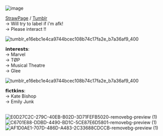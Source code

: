  <br />![image](https://github.com/user-attachments/assets/7d2148c2-6cf3-42ec-ad3a-2971cf69580a)


[StrawPage](https://littlehawk.straw.page) / [Tumblr](https://www.tumblr.com/blog/skyesogoofy)<br />
→ Will try to label if i'm afk!<br />
→ Please interact !!<br />

![tumblr_e16ebc1e4ca9744bcec108b74c17fa2e_b7a36af9_400](https://github.com/user-attachments/assets/762de21c-f5dc-49ad-9def-6df6ef9f3c1d)<br />


𝗶𝗻𝘁𝗲𝗿𝗲𝘀𝘁𝘀:<br />
→ Marvel<br />
→ TØP<br />
→ Musical Theatre<br />
→ Glee<br />

![tumblr_e16ebc1e4ca9744bcec108b74c17fa2e_b7a36af9_400](https://github.com/user-attachments/assets/762de21c-f5dc-49ad-9def-6df6ef9f3c1d)<br />

𝗳𝗶𝗰𝘁𝗸𝗶𝗻𝘀:<br />
→ Kate Bishop<br />
→ Emily Junk<br />

<br />![E0D27C2C-279C-40EB-B02D-3D71FEFB5020-removebg-preview (1)](https://github.com/user-attachments/assets/ff7eed12-6206-414f-8f0e-e222f8381cb0)![C6701E88-DDBD-4490-BD1C-5CE87E6D5801-removebg-preview (1)](https://github.com/user-attachments/assets/f303768a-6c3d-4183-b47a-aa39473ac5dc)![AF1D0AE1-707D-486D-A483-2C33688CDCCB-removebg-preview (1)](https://github.com/user-attachments/assets/13c8051d-b63a-48fa-9134-300876ffa5b2)


